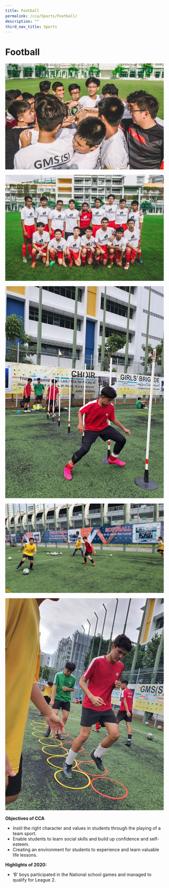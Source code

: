 ```yaml
---
title: Football
permalink: /cca/Sports/Football/
description: ""
third_nav_title: Sports
---
```

# **Football**

![](/images/WhatsApp-Image-2020-01-23.jpeg)

![](/images/WhatsApp-Image-2020-01-23-1.jpeg)

![](/images/Football-2-768x1024.jpeg)

![](/images/Football-3-1024x576.jpeg)

![](/images/Football-1-768x1024.jpeg)

**Objectives of CCA**

*   Instil the right character and values in students through the playing of a team sport.
*   Enable students to learn social skills and build up confidence and self-esteem.
*   Creating an environment for students to experience and learn valuable life lessons.

**Highlights of 2020:**

*   ‘B’ boys participated in the National school games and managed to qualify for League 2.